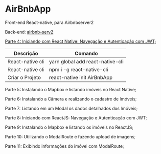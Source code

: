 # AirBnbApp
Front-end React-native, para Airbnbserver2

Back-end: [airbnb-serv2](https://github.com/ederpbj/airbnb-serverv2)

[Parte 4: Iniciando com React Native: Navegação e Autenticação com JWT;](https://blog.rocketseat.com.br/react-native-autenticacao/)

Descrição | Comando
----|----
React-native cli | yarn global add react-native-cli 
React-native cli | npm i -g react-native-cli
Criar o Projeto | react-native init AirBnbApp

Parte 5: Instalando o Mapbox e listando imóveis no React Native;

Parte 6: Instalando a Câmera e realizando o cadastro de Imóveis;

Parte 7: Listando em um Modal os dados detalhados dos Imóveis;

Parte 8: Iniciando com ReactJS: Navegação e Autenticação com JWT;

Parte 9: Instalando o Mapbox e listando os imóveis no ReactJS;

Parte 10: Utilizando o ModalRoute e fazendo upload de imagens;

Parte 11: Exibindo informações do imóvel com ModalRoute;